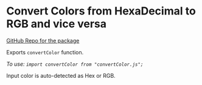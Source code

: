 # Convert Colors from HexaDecimal to RGB and vice versa

[GitHub Repo for the package](https://github.com/AliNisarAhmed/myfirstnpmpkg-convertcolors)

Exports `convertColor` function.

*To use: `import convertColor from "convertColor.js";`*

Input color is auto-detected as Hex or RGB.